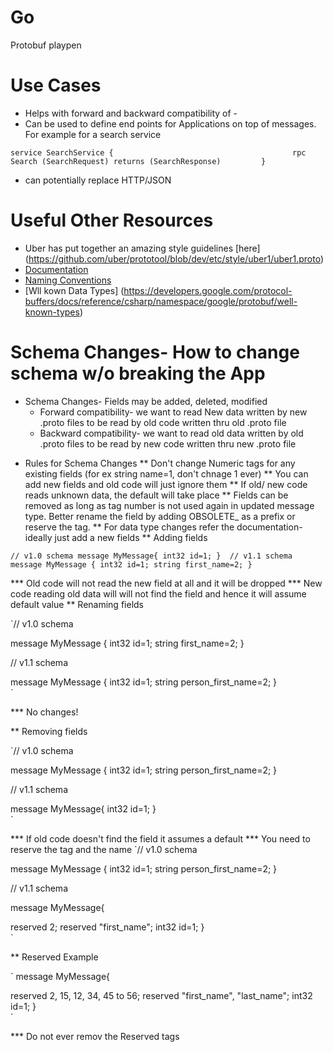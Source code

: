 # Go
Protobuf playpen 

# Use Cases

* Helps with forward and backward compatibility of -
* Can be used to define end points for Applications on top of messages. For example for a search service

` service SearchService {                                       
    rpc Search (SearchRequest) returns (SearchResponse)        
}                                                                       `

* can potentially replace HTTP/JSON


# Useful Other Resources 

* Uber has put together an amazing style guidelines [here] (https://github.com/uber/prototool/blob/dev/etc/style/uber1/uber1.proto)
* [Documentation](https://developers.google.com/protocol-buffers/docs/proto3)
* [Naming Conventions](https://developers.google.com/protocol-buffers/docs/reference/csharp/namespace/google/protobuf/well-known-types)
* [Wll kown Data Types] (https://developers.google.com/protocol-buffers/docs/reference/csharp/namespace/google/protobuf/well-known-types)

# Schema Changes- How to change schema w/o breaking the App

+ Schema Changes- Fields may be added, deleted, modified 
    + Forward compatibility- we want to read New data written by new .proto files to be read by old code written thru old .proto file
    + Backward compatibility- we want to read old data written by old .proto files to be read by new code written thru new .proto file
* Rules for Schema Changes
** Don't change Numeric tags for any existing fields (for ex string name=1, don't chnage 1 ever)
** You can add new fields and old code will just ignore them
** If old/ new code reads unknown data, the default will take place
** Fields can be removed as long as tag number is not used again in updated message type. Better rename the field by adding OBSOLETE_ as a prefix or reserve the tag. 
** For data type changes refer the documentation- ideally just add a new fields
** Adding fields 

`// v1.0 schema
message MyMessage{
    int32 id=1;
} 
// v1.1 schema
message MyMessage {
    int32 id=1;
    string first_name=2;
}                                               `

*** Old code will not read the new field at all and it will be dropped
*** New code reading old data will will not find the field and hence it will assume default value
** Renaming fields

`// v1.0 schema

message MyMessage {
    int32 id=1;
    string first_name=2;
}  

// v1.1 schema

message MyMessage {
    int32 id=1;
    string person_first_name=2;
}  
                                             `

*** No changes!

** Removing fields

`// v1.0 schema

message MyMessage {
    int32 id=1;
    string person_first_name=2;
}  

// v1.1 schema

message MyMessage{
    int32 id=1;
}  
                                             `

*** If old code doesn't find the field it assumes a default
*** You need to reserve the tag and the name
`// v1.0 schema

message MyMessage {
    int32 id=1;
    string person_first_name=2;
}  

// v1.1 schema

message MyMessage{

reserved 2;
reserved "first_name";
    int32 id=1;
}  
                                             `

** Reserved Example

`
message MyMessage{

reserved 2, 15, 12, 34, 45 to 56;
reserved "first_name", "last_name";
    int32 id=1;
}  
                                             `

*** Do not ever remov the Reserved tags


